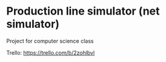 # Production line simulator (net simulator)
Project for computer science class

Trello:
https://trello.com/b/2zohlbvl
